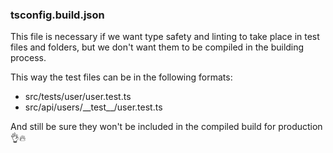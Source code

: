 ### tsconfig.build.json

This file is necessary if we want type safety and linting to take place in test files and folders, but we don't want them to be compiled in the building process.

This way the test files can be in the following formats:

-   src/tests/user/user.test.ts
-   src/api/users/\_\_test\_\_/user.test.ts

And still be sure they won't be included in the compiled build for production 👌🔥
